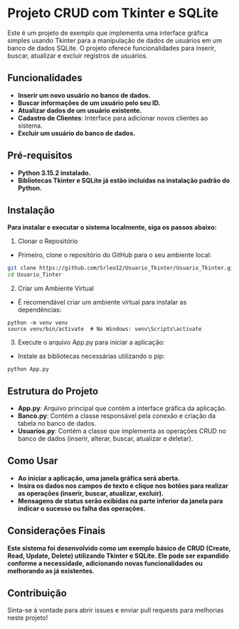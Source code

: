 # Projeto CRUD com Tkinter e SQLite
Este é um projeto de exemplo que implementa uma interface gráfica simples usando Tkinter para a manipulação de dados de usuários em um banco de dados SQLite. O projeto oferece funcionalidades para inserir, buscar, atualizar e excluir registros de usuários.

## Funcionalidades
- <b>Inserir um novo usuário no banco de dados.</b>
- <b>Buscar informações de um usuário pelo seu ID.</b>
- <b>Atualizar dados de um usuário existente.</b>
- <b>Cadastro de Clientes</b>: Interface para adicionar novos clientes ao sistema.
- <b>Excluir um usuário do banco de dados.</b>

## Pré-requisitos
- <b>Python 3.15.2 instalado.</b>
- <b>Bibliotecas Tkinter e SQLite já estão incluídas na instalação padrão do Python.</b>

## Instalação
<b>Para instalar e executar o sistema localmente, siga os passos abaixo:</b>
1. Clonar o Repositório
- Primeiro, clone o repositório do GitHub para o seu ambiente local:
``` bash
git clone https://github.com/Srleo12/Usuario_Tkinter/Usuario_Tkinter.git
cd Usuario_Tinter
```
2. Criar um Ambiente Virtual
- É recomendável criar um ambiente virtual para instalar as dependências:
```
python -m venv venv
source venv/bin/activate  # No Windows: venv\Scripts\activate
```
3. Execute o arquivo App.py para iniciar a aplicação:
- Instale as bibliotecas necessárias utilizando o pip:
```
python App.py
```

## Estrutura do Projeto
- <b>App.py</b>: Arquivo principal que contém a interface gráfica da aplicação.
- <b>Banco.py</b>: Contém a classe responsável pela conexão e criação da tabela no banco de dados.
- <b>Usuarios.py</b>: Contém a classe que implementa as operações CRUD no banco de dados (inserir, alterar, buscar, atualizar e deletar).

## Como Usar
- <b>Ao iniciar a aplicação, uma janela gráfica será aberta.</b>
- <b>Insira os dados nos campos de texto e clique nos botões para realizar as operações (inserir, buscar, atualizar, excluir).</b>
- <b>Mensagens de status serão exibidas na parte inferior da janela para indicar o sucesso ou falha das operações.</b>

## Considerações Finais
<b>Este sistema foi desenvolvido como um exemplo básico de CRUD (Create, Read, Update, Delete) utilizando Tkinter e SQLite. Ele pode ser expandido conforme a necessidade, adicionando novas funcionalidades ou melhorando as já existentes.</b>

## Contribuição
Sinta-se à vontade para abrir issues e enviar pull requests para melhorias neste projeto!
